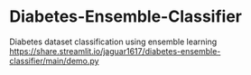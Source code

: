 # Diabetes-Ensemble-Classifier
Diabetes dataset classification using ensemble learning
https://share.streamlit.io/jaguar1617/diabetes-ensemble-classifier/main/demo.py
